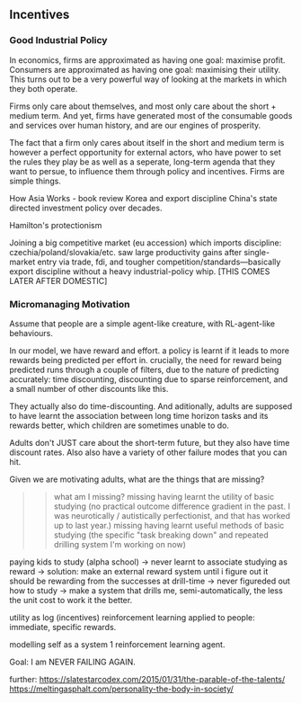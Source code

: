 ## Incentives

### Good Industrial Policy

In economics, firms are approximated as having one goal: maximise profit. Consumers are approximated as having one goal: maximising their utility. This turns out to be a very powerful way of looking at the markets in which they both operate.

Firms only care about themselves, and most only care about the short + medium term. And yet, firms have generated most of the consumable goods and services over human history, and are our engines of prosperity.

The fact that a firm only cares about itself in the short and medium term is however a perfect opportunity for external actors, who have power to set the rules they play be as well as a seperate, long-term agenda that they want to persue, to influence them through policy and incentives. Firms are simple things.


How Asia Works - book review
Korea and export discipline
China's state directed investment policy over decades.


Hamilton's protectionism

Joining a big competitive market (eu accession) which imports discipline: czechia/poland/slovakia/etc. saw large productivity gains after single-market entry via trade, fdi, and tougher competition/standards—basically export discipline without a heavy industrial-policy whip. [THIS COMES LATER AFTER DOMESTIC]



### Micromanaging Motivation

Assume that people are a simple agent-like creature, with RL-agent-like behaviours.

In our model, we have reward and effort. a policy is learnt if it leads to more rewards being predicted per effort in. crucially, the need for reward being predicted runs through a couple of filters, due to the nature of predicting accurately: time discounting, discounting due to sparse reinforcement, and a small number of other discounts like this.

They actually also do time-discounting. And aditionally, adults are supposed to have learnt the association between long time horizon tasks and its rewards better, which children are sometimes unable to do.

Adults don't JUST care about the short-term future, but they also have time discount rates. Also also have a variety of other failure modes that you can hit.



Given we are motivating adults, what are the things that are missing?

>> what am I missing?
>> missing having learnt the utility of basic studying (no practical outcome difference gradient in the past. I was neurotically / autistically perfectionist, and that has worked up to last year.)
>> missing having learnt useful methods of basic studying (the specific "task breaking down" and repeated drilling system I'm working on now)



paying kids to study (alpha school)
-> never learnt to associate studying as reward -> solution: make an external reward system until i figure out it should be rewarding from the successes at drill-time
-> never figureded out how to study -> make a system that drills me, semi-automatically, the less the unit cost to work it the better.


utility as log (incentives)
reinforcement learning applied to people:
immediate, specific rewards.

modelling self as a system 1 reinforcement learning agent.

Goal: I am NEVER FAILING AGAIN.



further:
https://slatestarcodex.com/2015/01/31/the-parable-of-the-talents/
https://meltingasphalt.com/personality-the-body-in-society/
